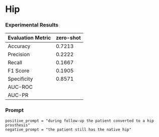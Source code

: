 # Hip


### Experimental Results

| Evaluation Metric | zero-shot | 
|------------------|----------|
| Accuracy         | 0.7213  | 
| Precision        | 0.2222  | 
| Recall           | 0.1667   | 
| F1 Score         | 0.1905  | 
| Specificity      | 0.8571   | 
| AUC-ROC          |         | 
| AUC-PR           |        | 

### Prompt

```
positive_prompt = "during follow-up the patient converted to a hip prosthesis"
negative_prompt = "the patient still has the native hip"
```
